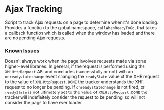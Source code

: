 # Ajax Tracking

Script to track Ajax requests on a page to determine when it's done loading.  Provides a function to the global namespace, `callWhenReadyToGo`, that takes a callback function which is called when the window has loaded and there are no pending Ajax requests.

### Known Issues

Doesn't always work when the page involves requests made via some higher-level libraries.  In general, if the request is performed using the `XMLHttpRequest` API and concludes (successfully or not) with an `onreadystatechange` event changing the `readyState` value of the XHR request to the value of `XMLHttpRequest.DONE` the tracker understands the XHR request to no longer be pending.  If `onreadystatechange` is not fired, or `readyState` is not ultimately set to the value of `XMLHttpRequest.DONE` the tracker will indefinitely consider the request to be pending, so will not consider the page to have ever loaded.
